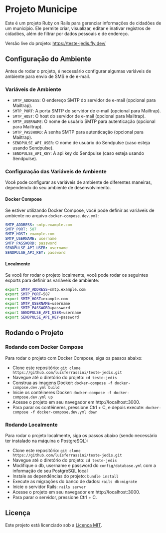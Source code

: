 # Projeto Municipe

Este é um projeto Ruby on Rails para gerenciar informações de cidadões de um município. Ele permite criar, visualizar, editar e inativar registros de cidadões, além de filtrar por dados pessoais e de endereço.

Versão live do projeto: https://teste-jedis.fly.dev/

## Configuração do Ambiente

Antes de rodar o projeto, é necessário configurar algumas variáveis de ambiente para envio de SMS e de e-mail.

### Variáveis de Ambiente

- `SMTP_ADDRESS`: O endereço SMTP do servidor de e-mail (opcional para Mailtrap).
- `SMTP_PORT`: A porta SMTP do servidor de e-mail (opcional para Mailtrap).
- `SMTP_HOST`: O host do servidor de e-mail (opcional para Mailtrap).
- `SMTP_USERNAME`: O nome de usuário SMTP para autenticação (opcional para Mailtrap).
- `SMTP_PASSWORD`: A senha SMTP para autenticação (opcional para Mailtrap).
- `SENDPULSE_API_USER`: O nome de usuário do Sendpulse (caso esteja usando Sendpulse).
- `SENDPULSE_API_KEY`: A api key do Sendpulse (caso esteja usando Sendpulse).

### Configuração das Variáveis de Ambiente

Você pode configurar as variáveis de ambiente de diferentes maneiras, dependendo do seu ambiente de desenvolvimento.

#### Docker Compose

Se estiver utilizando Docker Compose, você pode definir as variáveis de ambiente no arquivo `docker-compose.dev.yml`:

```yaml
SMTP_ADDRESS: smtp.example.com
SMTP_PORT: 587
SMTP_HOST: example.com
SMTP_USERNAME: username
SMTP_PASSWORD: password
SENDPULSE_API_USER: username
SENDPULSE_API_KEY: password
```

#### Localmente
Se você for rodar o projeto localmente, você pode rodar os seguintes exports para definir as variáveis de ambiente:

```bash
export SMTP_ADDRESS=smtp.example.com
export SMTP_PORT=587
export SMTP_HOST=example.com
export SMTP_USERNAME=username
export SMTP_PASSWORD=password
export SENDPULSE_API_USER=username
export SENDPULSE_API_KEY=password
```

## Rodando o Projeto

### Rodando com Docker Compose
Para rodar o projeto com Docker Compose, siga os passos abaixo:

- Clone este repositório:
```git clone https://github.com/luisferrassini/teste-jedis.git```
- Navegue até o diretório do projeto:
```cd teste-jedis```
- Construa as imagens Docker:
```docker-compose -f docker-compose.dev.yml build```
- Inicie os contêineres Docker:
```docker-compose -f docker-compose.dev.yml up```
- Acesse o projeto em seu navegador em http://localhost:3000.
- Para parar os contêineres, pressione Ctrl + C, e depois execute:
```docker-compose -f docker-compose.dev.yml down```

### Rodando Localmente
Para rodar o projeto localmente, siga os passos abaixo (sendo necessário ter instalado na máquina o PostgreSQL):

- Clone este repositório:
```git clone https://github.com/luisferrassini/teste-jedis.git```
- Navegue até o diretório do projeto:
```cd teste-jedis```
- Modifique o db, username e password do `config/database.yml` com a informação de seu PostgreSQL local
- Instale as dependências do projeto:
```bundle install```
- Execute as migrações do banco de dados:
```rails db:migrate```
- Inicie o servidor Rails:
```rails server```
- Acesse o projeto em seu navegador em http://localhost:3000.
- Para parar o servidor, pressione Ctrl + C.

## Licença
Este projeto está licenciado sob a [Licença MIT](https://opensource.org/licenses/MIT).